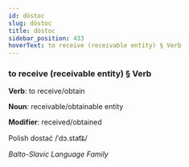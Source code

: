 ```yaml
---
id: döstoc
slug: döstoc
title: döstoc
sidebar_position: 433
hoverText: to receive (receivable entity) § Verb
---
```


### to receive (receivable entity) § Verb

**Verb**: to receive/obtain

**Noun**: receivable/obtainable entity

**Modifier**: received/obtained

Polish dostać /ˈdɔ.stat͡ɕ/

*Balto-Slavic Language Family*